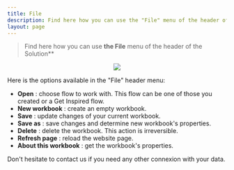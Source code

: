 ```yaml
---
title: File
description: Find here how you can use the "File" menu of the header of the DataMa Solutions
layout: page
---
```


> Find here how you can use **the File** menu of the header of the Solution**

<center><img src="{{site.url}}/{{site.baseurl}}/core_app/new/interface/header/images/file_menu.jpg"/></center>

Here is the options available in the "File" header menu:

- **Open** : choose flow to work with. This flow can be one of those you created or a Get Inspired flow.
- **New workbook** : create an empty workbook.
- **Save** : update changes of your current workbook.
- **Save as** : save changes and determine new workbook's properties.
- **Delete** : delete the workbook. This action is irreversible. 
- **Refresh page** : reload the website page.
- **About this workbook** : get the workbook's properties.


Don't hesitate to contact us if you need any other connexion with your data.


